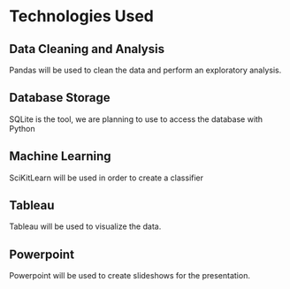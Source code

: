 # Technologies Used

## Data Cleaning and Analysis
Pandas will be used to clean the data and perform an exploratory analysis.

## Database Storage
SQLite is the tool, we are planning to use to access the database with Python

## Machine Learning
SciKitLearn will be used in order to create a classifier

## Tableau
Tableau will be used to visualize the data. 

## Powerpoint 
Powerpoint will be used to create slideshows for the presentation.
